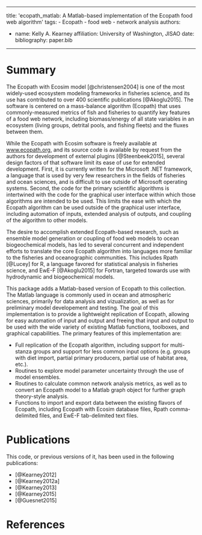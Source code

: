   ---
  title: 'ecopath_matlab: A Matlab-based implementation of the Ecopath food web algorithm'
  tags:
    - Ecopath
    - food web
    - network analysis
  authors:
   - name: Kelly A. Kearney
     affiliation: University of Washington, JISAO
  date:
  bibliography: paper.bib
  ---
	
# Summary

The Ecopath with Ecosim model [@christensen2004] is one of the most widely-used ecosystem modeling frameworks in fisheries science, and its use has contributed to over 400 scientific publications [@Akoglu2015].  The software is centered on a mass-balance algorithm (Ecopath) that uses commonly-measured metrics of fish and fisheries to quantify key features of a food web network, including biomass/energy of all state variables in an ecosystem (living groups, detrital pools, and fishing fleets) and the fluxes between them.

While the Ecopath with Ecosim software is freely available at www.ecopath.org, and its source code is available by request from the authors for development of external plugins [@Steenbeek2015], several design factors of that software limit its ease of use for extended development.  First, it is currently written for the Microsoft .NET framework, a language that is used by very few researchers in the fields of fisheries and ocean sciences, and is difficult to use outside of Microsoft operating systems.  Second, the code for the primary scientific algorithms is intertwined with the code for the graphical user interface within which those algorithms are intended to be used.  This limits the ease with which the Ecopath algorithm can be used outside of the graphical user interface, including automation of inputs, extended analysis of outputs, and coupling of the algorithm to other models.  

The desire to accomplish extended Ecopath-based research, such as ensemble model generation or coupling of food web models to ocean biogeochemical models, has led to several concurrent and independent efforts to translate the core Ecopath algorithm into languages more familiar to the fisheries and oceanographic communities.  This includes Rpath [@Lucey] for R, a language favored for statistical analysis in fisheries science, and EwE-F [@Akoglu2015] for Fortran, targeted towards use with hydrodynamic and biogeochemical models.

This package adds a Matlab-based version of Ecopath to this collection.  The Matlab language is commonly used in ocean and atmospheric sciences, primarily for data analysis and vizualization, as well as for preliminary model developement and testing.  The goal of this implementation is to provide a lightweight replication of Ecopath, allowing for easy automation of input and output and freeing that input and output to be used with the wide variety of existing Matlab functions, toolboxes, and graphical capabilities.  The primary features of this implementation are:

- Full replication of the Ecopath algorithm, including support for multi-stanza groups and support for less common input options (e.g. groups with diet import, partial primary producers, partial use of habitat area, etc.).
- Routines to explore model parameter uncertainty through the use of model ensembles.
- Routines to calculate common network analysis metrics, as well as to convert an Ecopath model to a Matlab graph object for further graph theory-style analysis.
- Functions to import and export data between the existing flavors of Ecopath, including Ecopath with Ecosim database files, Rpath comma-delimited files, and EwE-F tab-delimited text files.

# Publications

This code, or previous versions of it, has been used in the following publications:

- [@Kearney2012]
- [@Kearney2012a]
- [@Kearney2013]
- [@Kearney2015]
- [@Guesnet2015]

# References